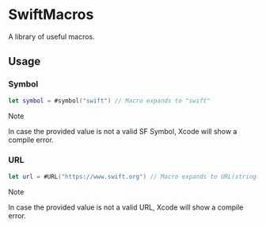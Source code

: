 # SwiftMacros

A library of useful macros.

## Usage
### Symbol
```swift
let symbol = #symbol("swift") // Macro expands to "swift"
```
> [!NOTE]
> In case the provided value is not a valid SF Symbol, Xcode will show a compile error.

### URL
```swift
let url = #URL("https://www.swift.org") // Macro expands to URL(string: "https://www.swift.org")!
```
> [!NOTE]
> In case the provided value is not a valid URL, Xcode will show a compile error.
